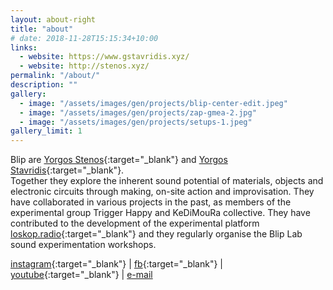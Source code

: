 ```yaml
---
layout: about-right
title: "about"
# date: 2018-11-28T15:15:34+10:00
links: 
  - website: https://www.gstavridis.xyz/
  - website: http://stenos.xyz/
permalink: "/about/"
description: ""
gallery:
  - image: "/assets/images/gen/projects/blip-center-edit.jpeg"
  - image: "/assets/images/gen/projects/zap-gmea-2.jpg"
  - image: "/assets/images/gen/projects/setups-1.jpeg"
gallery_limit: 1
---
```


Blip are [Yorgos Stenos](https://www.stenos.xyz/){:target="_blank"} and [Yorgos Stavridis](https://www.gstavridis.xyz/){:target="_blank"}.  
Together they explore the inherent sound potential of materials, objects and electronic circuits through making, on-site action and improvisation. Τhey have collaborated in various projects in the past, as members of the experimental group Trigger Happy and KeDiMouRa collective. They have contributed to the development of the experimental platform [loskop.radio](https://loskop.radio/shows/){:target="_blank"} and they regularly organise the Blip Lab sound experimentation workshops.

<!-- **Get in touch, send us an [e-mail](mailto:blipduo@gmail.com).**

**Receive updates on our upcoming activities:** -->

[instagram](https://www.instagram.com/blipduo/){:target="_blank"} | 
[fb](https://www.facebook.com/people/BLIP-duo/61553158751326/){:target="_blank"} | 
[youtube](https://youtu.be/DNfIE924CLk?si=7Thv7HAFqFNeUHun){:target="_blank"} |
[e-mail](mailto:blipduo@gmail.com)